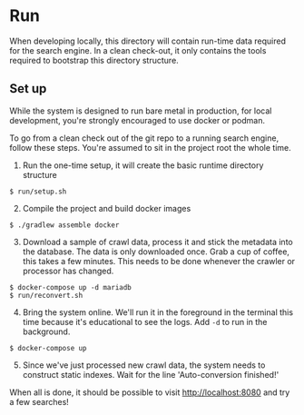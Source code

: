 # Run

When developing locally, this directory will contain run-time data required for
the search engine. In a clean check-out, it only contains the tools required to 
bootstrap this directory structure.

## Set up

While the system is designed to run bare metal in production,
for local development, you're strongly encouraged to use docker
or podman. 

To go from a clean check out of the git repo to a running search engine,
follow these steps. You're assumed to sit in the project root the whole time.

1. Run the one-time setup, it will create the
basic runtime directory structure 
```
$ run/setup.sh
```

2. Compile the project and build docker images

```
$ ./gradlew assemble docker
```

3. Download a sample of crawl data, process it and stick the metadata
into the database. The data is only downloaded once. Grab a cup of coffee, this takes a few minutes. 
This needs to be done whenever the crawler or processor has changed. 

```
$ docker-compose up -d mariadb
$ run/reconvert.sh
```

4. Bring the system online. We'll run it in the foreground in the terminal this time
because it's educational to see the logs. Add `-d` to run in the background.


```
$ docker-compose up
```

5.  Since we've just processed new crawl data, the system needs to construct static
indexes. Wait for the line 'Auto-conversion finished!'  

When all is done, it should be possible to visit
[http://localhost:8080](http://localhost:8080) and try a few searches!